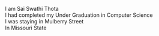 I am Sai Swathi Thota<br>
I had completed my Under Graduation in Computer Science<br>
I was staying in Mulberry Street<br>
In Missouri State<br>



